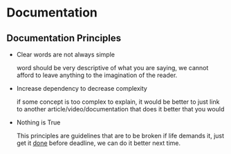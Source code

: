 # Documentation

## Documentation Principles
* Clear words are not always simple

  word should be very descriptive of what you are saying, we cannot afford to leave anything to the imagination of the reader.
* Increase dependency to decrease complexity

  if some concept is too complex to explain, it would be better to just link to another article/video/documentation that does it better that you would
* Nothing is True

  This principles are guidelines that are to be broken if life demands it, just get it [done](https://www.youtube.com/watch?v=bJQj1uKtnus&pp=ygUQdGhlIGN1bHQgb2YgZG9uZQ%3D%3D) before deadline, we can do it better next time.
